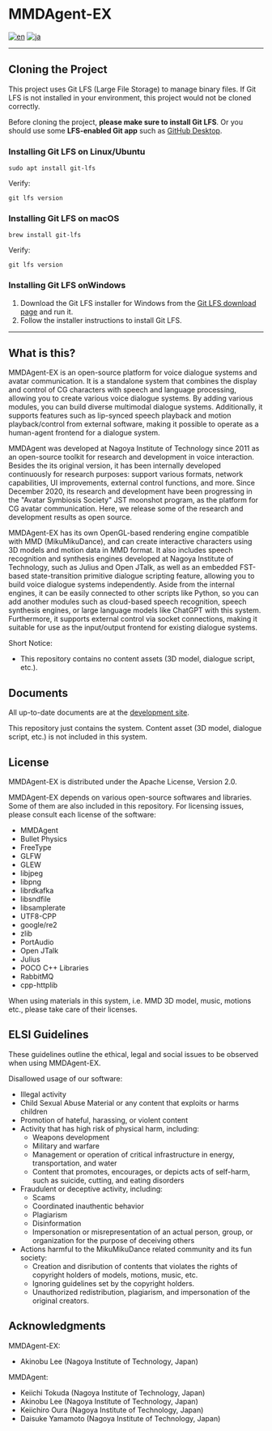 # MMDAgent-EX

[![en](https://img.shields.io/badge/lang-en-red.svg)](README.md)
[![ja](https://img.shields.io/badge/lang-ja-blue.svg)](README.ja.md)

---

## Cloning the Project

This project uses Git LFS (Large File Storage) to manage binary files. If Git LFS is not installed in your environment, this project would not be cloned correctly.

Before cloning the project, **please make sure to install Git LFS**. Or you should use some **LFS-enabled Git app** such as [GitHub Desktop](https://desktop.github.com/).

### Installing Git LFS on Linux/Ubuntu

```shell
sudo apt install git-lfs
```

Verify:

```shell
git lfs version
```

### Installing Git LFS on macOS

```shell
brew install git-lfs
```

Verify:

```shell
git lfs version
```

###  Installing Git LFS onWindows

1. Download the Git LFS installer for Windows from the [Git LFS download page](https://git-lfs.github.com/) and run it.
2. Follow the installer instructions to install Git LFS.

---

## What is this?

MMDAgent-EX is an open-source platform for voice dialogue systems and avatar communication. It is a standalone system that combines the display and control of CG characters with speech and language processing, allowing you to create various voice dialogue systems. By adding various modules, you can build diverse multimodal dialogue systems. Additionally, it supports features such as lip-synced speech playback and motion playback/control from external software, making it possible to operate as a human-agent frontend for a dialogue system.

MMDAgent was developed at Nagoya Institute of Technology since 2011 as an open-source toolkit for research and development in voice interaction.  Besides the its original version, it has been internally developed continuously for research purposes: support various formats, network capabilities, UI improvements, external control functions, and more.  Since December 2020, its research and development have been progressing in the "Avatar Symbiosis Society" JST moonshot program, as the platform for CG avatar communication. Here, we release some of the research and development results as open source.

MMDAgent-EX has its own OpenGL-based rendering engine compatible with MMD (MikuMikuDance), and can create interactive characters using 3D models and motion data in MMD format. It also includes speech recognition and synthesis engines developed at Nagoya Institute of Technology, such as Julius and Open JTalk, as well as an embedded FST-based state-transition primitive dialogue scripting feature, allowing you to build voice dialogue systems independently. Aside from the internal engines, it can be easily connected to other scripts like Python, so you can add another modules such as cloud-based speech recognition, speech synthesis engines, or large language models like ChatGPT with this system. Furthermore, it supports external control via socket connections, making it suitable for use as the input/output frontend for existing dialogue systems.

Short Notice:

- This repository contains no content assets (3D model, dialogue script, etc.).

## Documents

All up-to-date documents are at the [development site](https://mmdagent-ex.dev/).

This repository just contains the system. Content asset (3D model, dialogue script, etc.) is not included in this system.

## License

MMDAgent-EX is distributed under the Apache License, Version 2.0.

MMDAgent-EX depends on various open-source softwares and libraries. Some of them are also included in this repository.  For licensing issues, please consult each license of the software:

- MMDAgent
- Bullet Physics
- FreeType
- GLFW
- GLEW
- libjpeg
- libpng
- librdkafka
- libsndfile
- libsamplerate
- UTF8-CPP
- google/re2
- zlib
- PortAudio
- Open JTalk
- Julius
- POCO C++ Libraries
- RabbitMQ
- cpp-httplib

When using materials in this system, i.e. MMD 3D model, music, motions etc., please take care of their licenses.

## ELSI Guidelines

These guidelines outline the ethical, legal and social issues to be observed when using MMDAgent-EX.

Disallowed usage of our software:

- Illegal activity
- Child Sexual Abuse Material or any content that exploits or harms children
- Promotion of hateful, harassing, or violent content
- Activity that has high risk of physical harm, including:
  - Weapons development
  - Military and warfare
  - Management or operation of critical infrastructure in energy, transportation, and water
  - Content that promotes, encourages, or depicts acts of self-harm, such as suicide, cutting, and eating disorders
- Fraudulent or deceptive activity, including:
  - Scams
  - Coordinated inauthentic behavior
  - Plagiarism
  - Disinformation
  - Impersonation or misrepresentation of an actual person, group, or organization for the purpose of deceiving others
- Actions harmful to the MikuMikuDance related community and its fun society:
  - Creation and disribution of contents that violates the rights of copyright holders of models, motions, music, etc.
  - Ignoring guidelines set by the copyright holders.
  - Unauthorized redistribution, plagiarism, and impersonation of the original creators.

## Acknowledgments

MMDAgent-EX:

- Akinobu Lee (Nagoya Institute of Technology, Japan)

MMDAgent:

- Keiichi Tokuda (Nagoya Institute of Technology, Japan)
- Akinobu Lee (Nagoya Institute of Technology, Japan)
- Keiichiro Oura (Nagoya Institute of Technology, Japan)
- Daisuke Yamamoto (Nagoya Institute of Technology, Japan)
